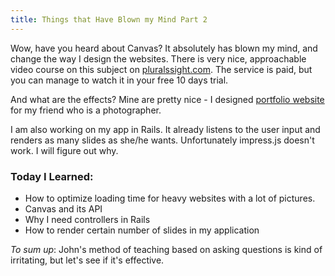 ```yaml
--- 
title: Things that Have Blown my Mind Part 2
---
```


Wow, have you heard about Canvas? It absolutely has blown my mind, and change the way I design the websites. There is very nice, approachable video course on this subject on [pluralssight.com](http://pluralsight.com/training/Courses/TableOfContents/html5-canvas-fundamentals). The service is paid, but you can manage to watch it in your free 10 days trial.

And what are the effects? Mine are pretty nice - I designed [portfolio website](http://lipen.co/kinga-michalska/) for my friend who is a photographer.

I am also working on my app in Rails. It already listens to the user input and renders as many slides as she/he wants. Unfortunately impress.js doesn't work. I will figure out why.


### Today I Learned:
* How to optimize loading time for heavy websites with a lot of pictures.
* Canvas and its API
* Why I need controllers in Rails
* How to render certain number of slides in my application

_To sum up_:
John's method of teaching based on asking questions is kind of irritating, but let's see if it's effective.